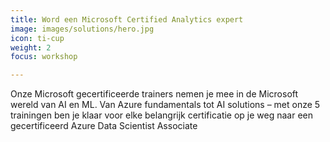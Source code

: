 ```yaml
---
title: Word een Microsoft Certified Analytics expert
image: images/solutions/hero.jpg
icon: ti-cup
weight: 2
focus: workshop

---
```

Onze Microsoft gecertificeerde trainers nemen je mee in de Microsoft wereld van AI en ML. Van Azure fundamentals tot AI
solutions – met onze 5 trainingen ben je klaar voor elke belangrijk certificatie op je weg naar een gecertificeerd Azure
Data Scientist Associate